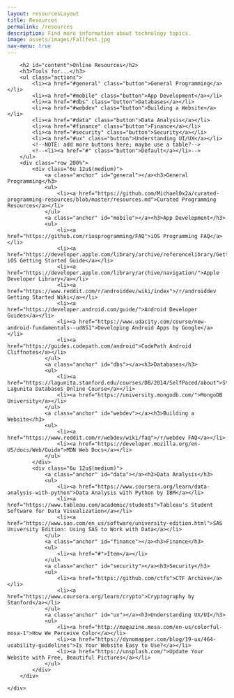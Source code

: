 ```yaml
---
layout: resourcesLayout
title: Resources
permalink: /resources
description: Find more information about technology topics.
image: assets/images/Fallfest.jpg
nav-menu: true
---
```


<div id="main" class="alt">

<!-- One -->
<section id="one">
	<div class="inner">

<!-- Content -->
<!--NOTE: Things in this page: our presentations, webinars and links to other online resources-->
<!--<h2 id="content">Our Presentations</h2>
<NOTE: no presentations yet, so will leave this off unless we use it;
h3>Cybersecurity</h3>
<div class="box">
	<p></p>
</div>
<h3>HTML/CSS Basics</h3>
<div class="box">
	<p></p>
</div>-->
<!--NOTE: make these clickable to lists of presentations where people can download them; maybe list within box clickable-->

<!--<h2 id="content">Webinars</h2>-->

		<h2 id="content">Online Resources</h2>
		<h3>Tools for...</h3>
		<ul class="actions">
			<li><a href="#general" class="button">General Programming</a></li>
			<li><a href="#mobile" class="button">App Development</a></li>
			<li><a href="#dbs" class="button">Databases</a></li>
			<li><a href="#webdev" class="button">Building a Website</a></li>
			<li><a href="#data" class="button">Data Analysis</a></li>
			<li><a href="#finance" class="button">Finance</a></li>
			<li><a href="#security" class="button">Security</a></li>
			<li><a href="#ux" class="button">Understanding UI/UX</a></li>
			<!--NOTE: add more buttons here; maybe use a table?-->
			<!--<li><a href="#" class="button">Default</a></li>-->
		</ul>
		<div class="row 200%">
			<div class="6u 12u$(medium)">
				<a class="anchor" id="general"></a><h3>General Programming</h3>
				<ul>
					<li><a href="https://github.com/Michael0x2a/curated-programming-resources/blob/master/resources.md">Curated Programming Resources</a></li>
				</ul>
				<a class="anchor" id="mobile"></a><h3>App Development</h3>
				<ul>
					<li><a href="https://github.com/riosprogramming/FAQ">iOS Programming FAQ</a></li>
					<li><a href="https://developer.apple.com/library/archive/referencelibrary/GettingStarted/DevelopiOSAppsSwift/index.html">Apple's iOS Getting Started Guide</a></li>
					<li><a href="https://developer.apple.com/library/archive/navigation/">Apple Developer Library</a></li>
					<li><a href="https://www.reddit.com/r/androiddev/wiki/index">/r/androiddev Getting Started Wiki</a></li>
					<li><a href="https://developer.android.com/guide/">Android Developer Guides</a></li>
					<li><a href="https://www.udacity.com/course/new-android-fundamentals--ud851">Developing Android Apps by Google</a></li>
					<li><a href="https://guides.codepath.com/android">CodePath Android Cliffnotes</a></li>
				</ul>
				<a class="anchor" id="dbs"></a><h3>Databases</h3>
				<ul>
					<li><a href="https://lagunita.stanford.edu/courses/DB/2014/SelfPaced/about">Stanford Lagunita Databases Online Course</a></li>
					<li><a href="https://university.mongodb.com/">MongoDB University</a></li>
				</ul>
				<a class="anchor" id="webdev"></a><h3>Building a Website</h3>
				<ul>
					<li><a href="https://www.reddit.com/r/webdev/wiki/faq">/r/webdev FAQ</a></li>
					<li><a href="https://developer.mozilla.org/en-US/docs/Web/Guide">MDN Web Docs</a></li>
				</ul>
			</div>
			<div class="6u 12u$(medium)">
				<a class="anchor" id="data"></a><h3>Data Analysis</h3>
				<ul>
					<li><a href="https://www.coursera.org/learn/data-analysis-with-python">Data Analysis with Python by IBM</a></li>
					<li><a href="https://www.tableau.com/academic/students">Tableau's Student Software for Data Visualization</a></li>
					<li><a href="https://www.sas.com/en_us/software/university-edition.html">SAS University Edition: Using SAS to Work with Data</a></li>
				</ul>
				<a class="anchor" id="finance"></a><h3>Finance</h3>
				<ul>
					<li><a href="#">Item</a></li>
				</ul>
				<a class="anchor" id="security"></a><h3>Security</h3>
				<ul>
					<li><a href="https://github.com/ctfs">CTF Archive</a></li>
					<li><a href="https://www.coursera.org/learn/crypto">Cryptography by Stanford</a></li>
				</ul>
				<a class="anchor" id="ux"></a><h3>Understanding UX/UI</h3>
				<ul>
					<li><a href="http://magazine.mosa.com/en-us/colorful-mosa-1">How We Perceive Color</a></li>
					<li><a href="https://dynomapper.com/blog/19-ux/464-usability-guidelines">Is Your Website Easy to Use?</a></li>
					<li><a href="https://unsplash.com/">Update Your Website with Free, Beautiful Pictures</a></li>
				</ul>
			</div>
		</div>

	</div>
</section>

</div>
